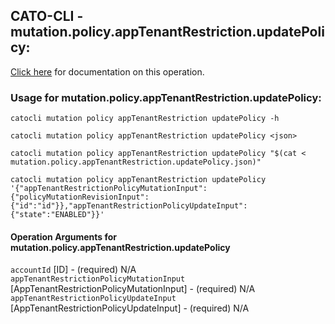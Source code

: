 
## CATO-CLI - mutation.policy.appTenantRestriction.updatePolicy:
[Click here](https://api.catonetworks.com/documentation/#mutation-mutation.policy.appTenantRestriction.updatePolicy) for documentation on this operation.

### Usage for mutation.policy.appTenantRestriction.updatePolicy:

`catocli mutation policy appTenantRestriction updatePolicy -h`

`catocli mutation policy appTenantRestriction updatePolicy <json>`

`catocli mutation policy appTenantRestriction updatePolicy "$(cat < mutation.policy.appTenantRestriction.updatePolicy.json)"`

`catocli mutation policy appTenantRestriction updatePolicy '{"appTenantRestrictionPolicyMutationInput":{"policyMutationRevisionInput":{"id":"id"}},"appTenantRestrictionPolicyUpdateInput":{"state":"ENABLED"}}'`


#### Operation Arguments for mutation.policy.appTenantRestriction.updatePolicy ####

`accountId` [ID] - (required) N/A    
`appTenantRestrictionPolicyMutationInput` [AppTenantRestrictionPolicyMutationInput] - (required) N/A    
`appTenantRestrictionPolicyUpdateInput` [AppTenantRestrictionPolicyUpdateInput] - (required) N/A    
